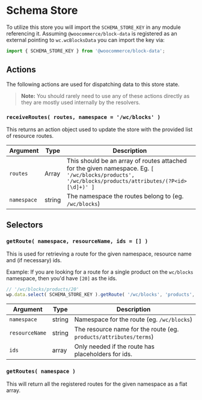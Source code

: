 # Schema Store

To utilize this store you will import the `SCHEMA_STORE_KEY` in any module referencing it. Assuming `@woocommerce/block-data` is registered as an external pointing to `wc.wcBlocksData` you can import the key via:

```js
import { SCHEMA_STORE_KEY } from '@woocommerce/block-data';
```

## Actions

The following actions are used for dispatching data to this store state.

> **Note:** You should rarely need to use any of these actions directly as they are mostly used internally by the resolvers.

### `receiveRoutes( routes, namespace = '/wc/blocks' )`

This returns an action object used to update the store with the provided list of resource routes.

| Argument    | Type   | Description                                                                                                                                         |
| ----------- | ------ | --------------------------------------------------------------------------------------------------------------------------------------------------- |
| `routes`    | Array  | This should be an array of routes attached for the given namespace. Eg. `[ '/wc/blocks/products', '/wc/blocks/products/attributes/(?P<id>[\d]+)' ]` |
| `namespace` | string | The namespace the routes belong to (eg. `/wc/blocks`)                                                                                               |

## Selectors

### `getRoute( namespace, resourceName, ids = [] )`

This is used for retrieving a route for the given namespace, resource name and (if necessary) ids.

Example: If you are looking for a route for a single product on the `wc/blocks` namespace, then you'd have `[20]` as the ids.

```js
// '/wc/blocks/products/20'
wp.data.select( SCHEMA_STORE_KEY ).getRoute( '/wc/blocks', 'products', [ 20 ] );
```

| Argument       | Type   | Description                                                       |
| -------------- | ------ | ----------------------------------------------------------------- |
| `namespace`    | string | Namespace for the route (eg. `/wc/blocks`)                        |
| `resourceName` | string | The resource name for the route (eg. `products/attributes/terms`) |
| `ids`          | array  | Only needed if the route has placeholders for ids.                |

### `getRoutes( namespace )`

This will return all the registered routes for the given namespace as a flat array.
